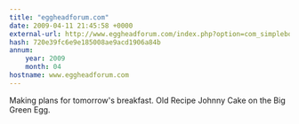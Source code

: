 ```yaml
---
title: "eggheadforum.com"
date: 2009-04-11 21:45:58 +0000
external-url: http://www.eggheadforum.com/index.php?option=com_simpleboard&func=view&id=621271&catid=1
hash: 720e39fc6e9e185008ae9acd1906a84b
annum:
    year: 2009
    month: 04
hostname: www.eggheadforum.com
---
```


Making plans for tomorrow's breakfast. Old Recipe Johnny Cake on the Big Green Egg. 

